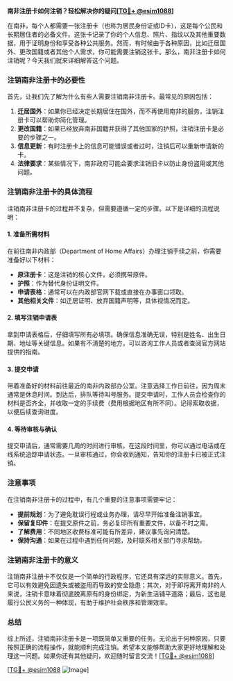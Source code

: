 **南非注册卡如何注销？轻松解决你的疑问[[TG💪+ @esim1088](https://t.me/s/esim1088)]**

在南非，每个人都需要一张注册卡（也称为居民身份证或ID卡），这是每个公民和长期居住者的必备文件。这张卡记录了你的个人信息、照片、指纹以及其他重要数据，用于证明身份和享受各种公共服务。然而，有时候由于各种原因，比如迁居国外、更改国籍或者其他个人需求，你可能需要注销这张卡。那么，南非注册卡如何注销呢？今天我们就来详细解答这个问题。

### 注销南非注册卡的必要性

首先，让我们先了解为什么有些人需要注销南非注册卡。最常见的原因包括：

1. **迁居国外**：如果你已经决定长期居住在国外，而不再使用南非的服务，注销注册卡可以帮助你简化管理。
2. **更改国籍**：如果已经放弃南非国籍并获得了其他国家的护照，注销注册卡是必要的步骤之一。
3. **信息更新**：有时注册卡上的信息可能错误或者过时，注销后可以重新申请新的卡。
4. **法律要求**：某些情况下，南非政府可能会要求注销旧卡以防止身份盗用或其他问题。

### 注销南非注册卡的具体流程

注销南非注册卡的过程并不复杂，但需要遵循一定的步骤。以下是详细的流程说明：

#### 1. 准备所需材料

在前往南非内政部（Department of Home Affairs）办理注销手续之前，你需要准备好以下材料：

- **原注册卡**：这是注销的核心文件，必须携带原件。
- **护照**：作为替代身份证明文件。
- **申请表格**：通常可以在内政部官网下载或直接在办事窗口领取。
- **其他相关文件**：如迁居证明、放弃国籍声明等，具体视情况而定。

#### 2. 填写注销申请表

拿到申请表格后，仔细填写所有必填项。确保信息准确无误，特别是姓名、出生日期、地址等关键信息。如果有不清楚的地方，可以咨询工作人员或者查阅官方网站提供的指南。

#### 3. 提交申请

带着准备好的材料前往最近的南非内政部办公室。注意选择工作日前往，因为周末通常是休息时间。到达后，排队等待叫号服务。提交申请时，工作人员会检查你的材料是否齐全，并收取一定的手续费（费用根据地区有所不同）。记得索取收据，以便后续查询进度。

#### 4. 等待审核与确认

提交申请后，通常需要几周的时间进行审核。在这段时间里，你可以通过电话或在线系统追踪申请状态。一旦审核通过，你会收到通知，告知你的注册卡已被正式注销。

### 注意事项

在注销南非注册卡的过程中，有几个重要的注意事项需要牢记：

- **提前规划**：为了避免耽误行程或业务办理，请尽早开始准备注销事宜。
- **保留复印件**：在提交原件之前，务必复印所有重要文件，以备不时之需。
- **了解费用**：不同地区收费标准可能有所差异，建议事先询问清楚。
- **保持沟通**：如果在过程中遇到任何问题，及时联系相关部门寻求帮助。

### 注销南非注册卡的意义

注销南非注册卡不仅仅是一个简单的行政程序，它还具有深远的实际意义。首先，它可以有效避免因遗失或被盗用而导致的安全隐患；其次，对于即将离开南非的人来说，注销卡意味着彻底脱离原有的身份绑定，为新生活铺平道路；最后，这也是履行公民义务的一种体现，有助于维护社会秩序和管理效率。

### 总结

综上所述，注销南非注册卡是一项既简单又重要的任务。无论出于何种原因，只要按照正确的流程操作，就能顺利完成注销。希望本文能够帮助大家更好地理解和处理这一问题。如果你还有其他疑问，欢迎随时留言交流！[[TG💪+ @esim1088](https://t.me/s/esim1088)]

[[TG💪+ @esim1088](https://t.me/s/esim1088) ![Image](https://i.postimg.cc/4NQfJmqS/Snipaste-2025-05-13-00-14-12.png)]